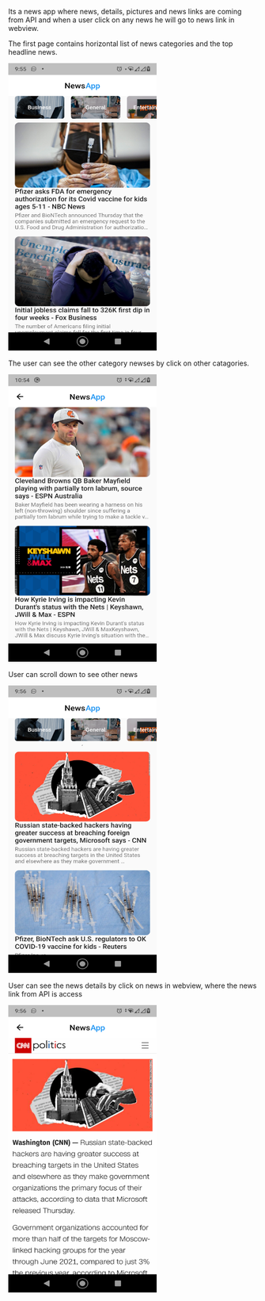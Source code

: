 Its a news app where news, details, pictures and news links are coming from API and when a user click on any news he will go to news link in webview.

<p>The first page contains horizontal list of news categories and the top headline news.</p>
<img src="screenshots/show_1.png" width="300" height="580">

<p>The user can see the other category newses by click on other catagories.</p>
<img src="screenshots/show_2.png" width="300" height="580">

<p>User can scroll down to see other news</p>
<img src="screenshots/show_3.png" width="300" height="580">

<p>User can see the news details by click on news in webview, where the news link from API is access</p>
<img src="screenshots/show_4.png" width="300" height="580">
